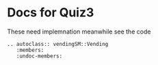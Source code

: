 # Docs for Quiz3

These need implemnation meanwhile see the code

```{eval-rst}
.. autoclass:: vendingSM::Vending
   :members:
   :undoc-members:
```